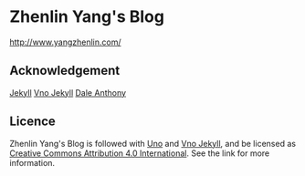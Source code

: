 # Zhenlin Yang's Blog

http://www.yangzhenlin.com/

## Acknowledgement

[Jekyll](http://jekyllrb.com)
[Vno Jekyll](https://github.com/onevcat/vno-jekyll)
[Dale Anthony](https://github.com/daleanthony)

## Licence

Zhenlin Yang's Blog is followed with [Uno](https://github.com/daleanthony/uno) and [Vno Jekyll](https://github.com/onevcat/vno-jekyll), and be licensed as [Creative Commons Attribution 4.0 International](http://creativecommons.org/licenses/by/4.0/). See the link for more information.
